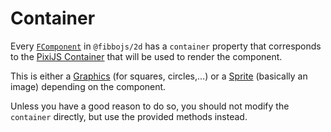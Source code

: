 # Container

Every [`FComponent`](/api/2d/classes/FComponent) in `@fibbojs/2d` has a `container` property that corresponds to the [PixiJS Container](https://pixijs.com/8.x/guides/components/containers) that will be used to render the component.

This is either a [Graphics](https://pixijs.com/8.x/guides/components/graphics) (for squares, circles,...) or a [Sprite](https://pixijs.com/8.x/guides/components/sprites) (basically an image) depending on the component.

Unless you have a good reason to do so, you should not modify the `container` directly, but use the provided methods instead.
